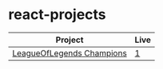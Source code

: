 # react-projects
| Project      | Live|
| --| --|
|[LeagueOfLegends Champions](https://github.com/SametAydinhan/react-projects/tree/main/lol-champions)| [1](https://lolchampi.netlify.app/)|
